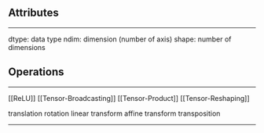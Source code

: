 
## Attributes
---
dtype: data type
ndim: dimension (number of axis)
shape: number of dimensions

## Operations
---
[[ReLU]]
[[Tensor-Broadcasting]]
[[Tensor-Product]]
[[Tensor-Reshaping]]

translation
rotation
linear transform
affine transform
transposition

---
